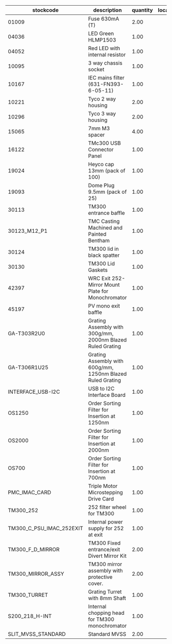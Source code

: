 |stockcode|description|quantity|location|
|---------|-----------|--------|--------|
|01009|Fuse 630mA (T)|2.00||
|04036|LED Green HLMP1503|1.00||
|04052|Red LED with internal resistor|1.00||
|10095|3 way chassis socket|1.00||
|10167|IEC mains filter (631-FN393-6-05-11)|1.00||
|10221|Tyco 2 way housing|2.00||
|10296|Tyco 3 way housing|2.00||
|15065|7mm M3 spacer|4.00||
|16122|TMc300 USB Connector Panel|1.00||
|19024|Heyco cap 13mm (pack of 100)|1.00||
|19093|Dome Plug 9.5mm (pack of 25)|1.00||
|30113|TM300 entrance baffle|1.00||
|30123_M12_P1|TMC Casting Machined and Painted Bentham|1.00||
|30124|TM300 lid in black spatter|1.00||
|30130|TM300 Lid Gaskets|1.00||
|42397|WRC Exit 252-Mirror Mount Plate for Monochromator|1.00||
|45197|PV mono exit baffle|1.00||
|GA-T303R2U0|Grating Assembly with 300g/mm, 2000nm Blazed Ruled Grating|1.00||
|GA-T306R1U25|Grating Assembly with 600g/mm, 1250nm Blazed Ruled Grating|1.00||
|INTERFACE_USB-I2C|USB to I2C Interface Board|1.00||
|OS1250|Order Sorting Filter for Insertion at 1250nm|1.00||
|OS2000|Order Sorting Filter for Insertion at 2000nm|1.00||
|OS700|Order Sorting Filter for Insertion at 700nm|1.00||
|PMC_IMAC_CARD|Triple Motor Microstepping Drive Card|1.00||
|TM300_252|252 filter wheel for TM300|1.00||
|TM300_C_PSU_IMAC_252EXIT|Internal power supply for 252 at exit|1.00||
|TM300_F_D_MIRROR|TM300 Fixed entrance/exit Divert Mirror Kit|2.00||
|TM300_MIRROR_ASSY|TM300 mirror assembly with protective cover.|2.00||
|TM300_TURRET|Grating Turret with 8mm Shaft|1.00||
|S200_218_H-INT|Internal chopping head for TM300 monochromator|1.00||
|SLIT_MVSS_STANDARD|Standard MVSS|2.00||
